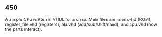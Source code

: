 ## 450
A simple CPu written in VHDL for a class. Main files are imem.vhd (ROM), register_file.vhd (registers), alu.vhd (add/sub/shift/nand), and cpu.vhd (how the parts interact).
